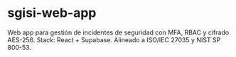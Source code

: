 # sgisi-web-app
Web app para gestión de incidentes de seguridad con MFA, RBAC y cifrado AES-256. Stack: React + Supabase. Alineado a ISO/IEC 27035 y NIST SP 800-53.  
